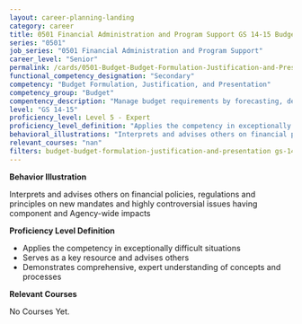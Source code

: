 ```yaml
---
layout: career-planning-landing
category: career
title: 0501 Financial Administration and Program Support GS 14-15 Budget Budget Formulation, Justification, and Presentation
series: "0501"
job_series: "0501 Financial Administration and Program Support"
career_level: "Senior"
permalink: /cards/0501-Budget-Budget-Formulation-Justification-and-Presentation-Level-5---Expert/
functional_competency_designation: "Secondary"
competency: "Budget Formulation, Justification, and Presentation"
competency_group: "Budget"
compentency_description: "Manage budget requirements by forecasting, developing and justifying budgets in compliance with statutory/regulatory guidance. "
level: "GS 14-15"
proficiency_level: Level 5 - Expert
proficiency_level_definition: "Applies the competency in exceptionally difficult situations ? Serves as a key resource and advises others ? Demonstrates comprehensive, expert understanding of concepts and processes"
behavioral_illustrations: "Interprets and advises others on financial policies, regulations and principles on new mandates and highly controversial issues having component and Agency-wide impacts"
relevant_courses: "nan"
filters: budget-budget-formulation-justification-and-presentation gs-14-15 series-0501
---
```


<div id="cfo-card-content-behavioral-illustrations" class="cfo-inner-card-content">
<p><b>Behavior Illustration</b></p>
<p>Interprets and advises others on financial policies, regulations and principles on new mandates and highly controversial issues having component and Agency-wide impacts</p>
</div>

<div id="cfo-card-content-proficiency-level-definition" class="cfo-inner-card-content">
<p><b>Proficiency Level Definition</b></p>
<ul><li>Applies the competency in exceptionally difficult situations</li>
<li>Serves as a key resource and advises others</li>
<li>Demonstrates comprehensive, expert understanding of concepts and processes</li>
</ul></div>

<div id="cfo-card-content-relevant-courses" class="cfo-inner-card-content">
<p><b>Relevant Courses</b></p>
<div class="cfo-courses-outer">
<div class="cfo-courses-inner">No Courses Yet.</div>
</div>
</div>
